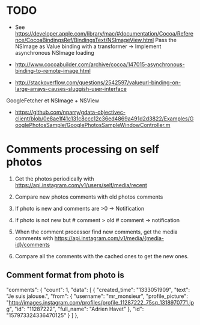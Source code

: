 # TODO
- See https://developer.apple.com/library/mac/#documentation/Cocoa/Reference/CocoaBindingsRef/BindingsText/NSImageView.html
Pass the NSImage as Value binding with a transformer -> Implement asynchronous NSImage loading

- http://www.cocoabuilder.com/archive/cocoa/147015-asynchronous-binding-to-remote-image.html
- http://stackoverflow.com/questions/2542597/valueurl-binding-on-large-arrays-causes-sluggish-user-interface

GoogleFetcher et NSImage + NSView
- https://github.com/nparry/gdata-objectivec-client/blob/0e8ae1f41c131c8ccc12c36ed4869a491d2d3822/Examples/GooglePhotosSample/GooglePhotosSampleWindowController.m

# Comments processing on self photos

1. Get the photos periodically with https://api.instagram.com/v1/users/self/media/recent
2. Compare new photos comments with old photos comments
3. If photo is new and comments are >0 -> Notification
4. If photo is not new but # comment > old # comment -> notification

1. When the comment processor find new comments, get the media comments with https://api.instagram.com/v1/media/{media-id}/comments
2. Compare all the comments with the cached ones to get the new ones.

## Comment format from photo is

"comments":  {
"count": 1,
"data":  [
{
"created_time": "1333051909",
"text": "Je suis jalouse.",
"from":  {
"username": "mr_monsieur",
"profile_picture": "http://images.instagram.com/profiles/profile_11287222_75sq_1318970771.jpg",
"id": "11287222",
"full_name": "Adrien Havet"
},
"id": "157973324336470125"
}
]
},
